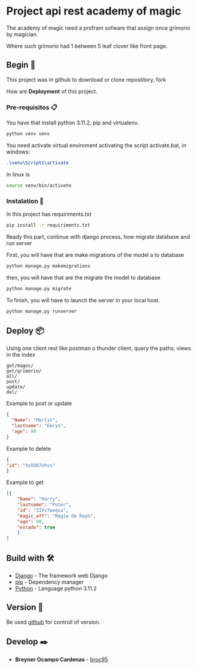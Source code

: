 # Project api rest academy of magic

The academy of magic need a  profram sofware that assign once grimorio by magician.

Where such grimorio had 1 between 5 leaf clover like front page.

## Begin 🚀

This project was in github to download or clone repostitory, fork

How are  **Deployment**  of this project.

### Pre-requisitos 📋

You have that install python 3.11.2, pip and virtualenv.

```cmd
python venv venv
```

You need activate virtual enviroment activating the script activate.bat, in windows:

```tex
.\venv\Scripts\activate  
```

In linux is

```sh
source venv/bin/activate
```

### Instalation 🔧

In this project has requiriments.txt

```cmd
pip install -r requiriments.txt
```

Ready this part, continue with  django process, how migrate database and run server

First, you will have  that are make migrations of the model a to database

```python
python manage.py makemigrations
```

then, you will have that are the migrate  the model to database

```cmd
python manage.py migrate
```

To finish, you will have to launch the server in your local host.

```bash
python manage.py runserver
```

## Deploy 📦
Using one client rest like postman o thunder client, query the paths, views in the index

```path
get/magos/
get/grimorio/
all/
post/
update/
del/
```

Example to post or update

```json
{
  "Name": "Merlin",
  "lastname": "Emrys",
  "age": 99
}
```

Example to delete 

```json
{
"id": "XsOSK7vhvs"
}
```

Example to get


```json
[{
    "Name": "Harry",
    "lastname": "Poter",
    "id": "ZIYv7weqsa",
    "magic_aff": "Magia de Rayo",
    "age": 98,
    "estado": true
    }
]
```
## Build with 🛠️

* [Django](https://www.djangoproject.com/) - The framework web Django
* [pip](https://pypi.org/project/pip/) -
Dependency manager
* [Python](https://www.python.org/downloads/) - Language python 3.11.2

## Version 📌

Be used [github](https://github.com/) for controll of version.

## Develop ✒️

* **Breyner Ocampo Cardenas** - [broc95](https://github.com/broc95)
